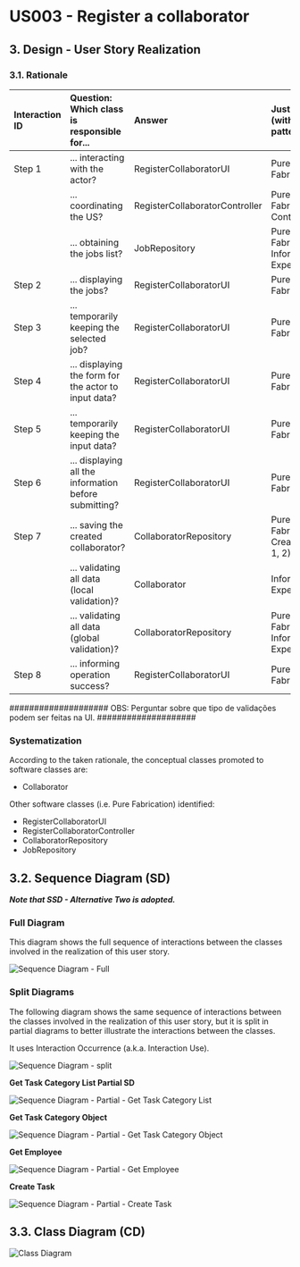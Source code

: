 # US003 - Register a collaborator

## 3. Design - User Story Realization 

### 3.1. Rationale

| Interaction ID | Question: Which class is responsible for...                  | Answer                         | Justification (with patterns)        |
|:---------------|:-------------------------------------------------------------|:-------------------------------|:-------------------------------------|
| Step 1  		     | 	... interacting with the actor?                             | RegisterCollaboratorUI         | Pure Fabrication                     |
|                | ... coordinating the US?                                     | RegisterCollaboratorController | Pure Fabrication, Controller         |
| 			  		        | 	... obtaining the jobs list?                                | JobRepository                  | Pure Fabrication, Information Expert |
| Step 2  		     | ... displaying the jobs?						                               | RegisterCollaboratorUI         | Pure Fabrication                     |
| Step 3  		     | 	... temporarily keeping the selected job?                   | RegisterCollaboratorUI         | Pure Fabrication                     |
| Step 4  		     | 	... displaying the form for the actor to input data?        | RegisterCollaboratorUI         | Pure Fabrication                     |
| Step 5  		     | 	... temporarily keeping the input data?                     | RegisterCollaboratorUI         | Pure Fabrication                     |
| Step 6  		     | 	... displaying all the information before submitting?						 | RegisterCollaboratorUI         | Pure Fabrication                     | 
| Step 7			  		  | 	... saving the created collaborator?                        | CollaboratorRepository         | Pure Fabrication, Creator (R: 1, 2)  | 
| 		             | 	... validating all data (local validation)?                 | Collaborator                   | Information Expert                   | 
| 			  		        | 	... validating all data (global validation)?                | CollaboratorRepository         | Pure Fabrication, Information Expert |
| Step 8  		     | 	... informing operation success?                            | RegisterCollaboratorUI         | Pure Fabrication                     | 

####################
OBS: Perguntar sobre que tipo de validações podem ser feitas na UI.
####################


### Systematization ##

According to the taken rationale, the conceptual classes promoted to software classes are: 

* Collaborator

Other software classes (i.e. Pure Fabrication) identified: 

* RegisterCollaboratorUI  
* RegisterCollaboratorController
* CollaboratorRepository
* JobRepository


## 3.2. Sequence Diagram (SD)

_**Note that SSD - Alternative Two is adopted.**_

### Full Diagram

This diagram shows the full sequence of interactions between the classes involved in the realization of this user story.

![Sequence Diagram - Full](svg/us006-sequence-diagram-full.svg)

### Split Diagrams

The following diagram shows the same sequence of interactions between the classes involved in the realization of this user story, but it is split in partial diagrams to better illustrate the interactions between the classes.

It uses Interaction Occurrence (a.k.a. Interaction Use).

![Sequence Diagram - split](svg/us006-sequence-diagram-split.svg)

**Get Task Category List Partial SD**

![Sequence Diagram - Partial - Get Task Category List](svg/us006-sequence-diagram-partial-get-task-category-list.svg)

**Get Task Category Object**

![Sequence Diagram - Partial - Get Task Category Object](svg/us006-sequence-diagram-partial-get-task-category.svg)

**Get Employee**

![Sequence Diagram - Partial - Get Employee](svg/us006-sequence-diagram-partial-get-employee.svg)

**Create Task**

![Sequence Diagram - Partial - Create Task](svg/us006-sequence-diagram-partial-create-task.svg)

## 3.3. Class Diagram (CD)

![Class Diagram](svg/us006-class-diagram.svg)